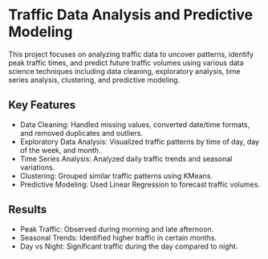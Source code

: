 # Traffic Data Analysis and Predictive Modeling

This project focuses on analyzing traffic data to uncover patterns, identify peak traffic times, and predict future traffic volumes using various data science techniques including data cleaning, exploratory analysis, time series analysis, clustering, and predictive modeling.

## Key Features
 - Data Cleaning: Handled missing values, converted date/time formats, and removed duplicates and outliers.
 - Exploratory Data Analysis: Visualized traffic patterns by time of day, day of the week, and month.
 - Time Series Analysis: Analyzed daily traffic trends and seasonal variations.
 - Clustering: Grouped similar traffic patterns using KMeans.
 - Predictive Modeling: Used Linear Regression to forecast traffic volumes.

## Results
 - Peak Traffic: Observed during morning and late afternoon.
 - Seasonal Trends: Identified higher traffic in certain months.
 - Day vs Night: Significant traffic during the day compared to night.
